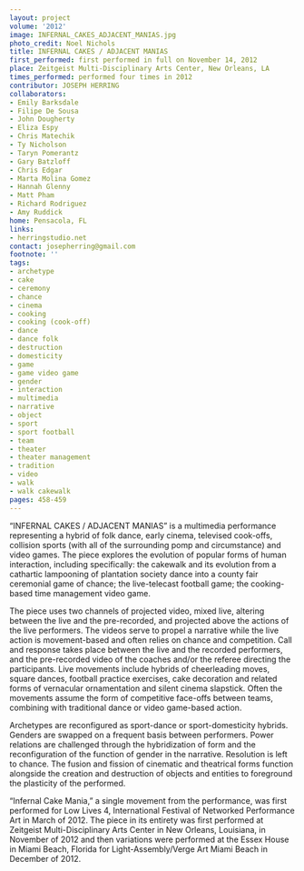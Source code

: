 ```yaml
---
layout: project
volume: '2012'
image: INFERNAL_CAKES_ADJACENT_MANIAS.jpg
photo_credit: Noel Nichols
title: INFERNAL CAKES / ADJACENT MANIAS
first_performed: first performed in full on November 14, 2012
place: Zeitgeist Multi-Disciplinary Arts Center, New Orleans, LA
times_performed: performed four times in 2012
contributor: JOSEPH HERRING
collaborators:
- Emily Barksdale
- Filipe De Sousa
- John Dougherty
- Eliza Espy
- Chris Matechik
- Ty Nicholson
- Taryn Pomerantz
- Gary Batzloff
- Chris Edgar
- Marta Molina Gomez
- Hannah Glenny
- Matt Pham
- Richard Rodriguez
- Amy Ruddick
home: Pensacola, FL
links:
- herringstudio.net
contact: josepherring@gmail.com
footnote: ''
tags:
- archetype
- cake
- ceremony
- chance
- cinema
- cooking
- cooking (cook-off)
- dance
- dance folk
- destruction
- domesticity
- game
- game video game
- gender
- interaction
- multimedia
- narrative
- object
- sport
- sport football
- team
- theater
- theater management
- tradition
- video
- walk
- walk cakewalk
pages: 458-459
---
```


“INFERNAL CAKES / ADJACENT MANIAS” is a multimedia performance representing a hybrid of folk dance, early cinema, televised cook-offs, collision sports (with all of the surrounding pomp and circumstance) and video games. The piece explores the evolution of popular forms of human interaction, including specifically: the cakewalk and its evolution from a cathartic lampooning of plantation society dance into a county fair ceremonial game of chance; the live-telecast football game; the cooking-based time management video game.

The piece uses two channels of projected video, mixed live, altering between the live and the pre-recorded, and projected above the actions of the live performers. The videos serve to propel a narrative while the live action is movement-based and often relies on chance and competition. Call and response takes place between the live and the recorded performers, and the pre-recorded video of the coaches and/or the referee directing the participants. Live movements include hybrids of cheerleading moves, square dances, football practice exercises, cake decoration and related forms of vernacular ornamentation and silent cinema slapstick. Often the movements assume the form of competitive face-offs between teams, combining with traditional dance or video game-based action.

Archetypes are reconfigured as sport-dance or sport-domesticity hybrids. Genders are swapped on a frequent basis between performers. Power relations are challenged through the hybridization of form and the reconfiguration of the function of gender in the narrative. Resolution is left to chance. The fusion and fission of cinematic and theatrical forms function alongside the creation and destruction of objects and entities to foreground the plasticity of the performed.

“Infernal Cake Mania,” a single movement from the performance, was first performed for Low Lives 4, International Festival of Networked Performance Art in March of 2012. The piece in its entirety was first performed at Zeitgeist Multi-Disciplinary Arts Center in New Orleans, Louisiana, in November of 2012 and then variations were performed at the Essex House in Miami Beach, Florida for Light-Assembly/Verge Art Miami Beach in December of 2012.
